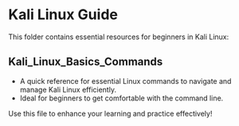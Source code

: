 # Kali Linux Guide

This folder contains essential resources for beginners in Kali Linux:

## Kali_Linux_Basics_Commands
- A quick reference for essential Linux commands to navigate and manage Kali Linux efficiently.  
- Ideal for beginners to get comfortable with the command line.

Use this file to enhance your learning and practice effectively!
